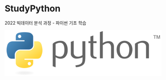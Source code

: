 # StudyPython
2022 빅데이터 분석 과정 - 파이썬 기초 학습

![파이썬](./image/python.png)
<!-- 
<img src='./image/python.png' />
<img src='./image/python.png' />  

### 1일차
- 파이썬 개발환경
- 콘솔출력
- 기본 문법
    - 변수, 변수 사용법
    - 데이터타입
        - None
        - 정수형
        - 실수형
        - 문자열형 (파이썬에는 문자형이 없음)
        - 불형
        - 리스트형
        - 튜플형
        - 딕셔너리형
        - 셋형
   - 연산자 
        - 사칙연산
        - 문자열 연산
        - 문자열 포맷팅
    - 흐름제어
        - if
        - for
        - while

### 2일차
- 변수 스코프
- 함수
- 클래스
- 객체 지향
    - 클래스
    - 속성(속성변수)과 행위(함수)
- 모듈, 패키지
- improt

### 3일차
- 입출력
- 파일 입출력
- 예외처리
    - 디버깅
- 주소록 프로그램
    - 연락처 추가
    - 연락처 출력
    - 연락처 삭제

### 4일차
- 기초 마무리 프로젝트 
    - 파일 저장
    - 예외 처리
- 오라클 연동
- 객체지향
    - 상속
    
### 5일차
- 주소록 프로그램
    - Oracl DB연동
- 주피터 노트북
    - 사용법
    - 팁
    - 디버깅

### 6일차
- AKANFL
- 코딩테스트